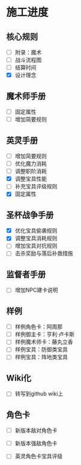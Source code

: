 # 施工进度

## 核心规则

- [ ] 附录：魔术
- [ ] 战斗流程图
- [ ] 结算时间
- [x] 设计理念

## 魔术师手册

- [ ] 固定属性
- [ ] 增加简要规则

## 英灵手册

- [ ] 增加简要规则
- [ ] 优化魔力消耗
- [ ] 调整职阶消耗
- [x] 调整宝具性能
- [ ] 补充宝具评级规则
- [x] 固定属性

## 圣杯战争手册

- [x] 优化宝具偷袭规则
- [x] 调整宝具消耗规则
- [ ] 增加宝具对抗规则
- [ ] 击杀奖励与落后补救措施

## 监督者手册

- [ ] 增加NPC建卡说明

## 样例

- [ ] 样例角色卡：阿周那
- [ ] 样例御主卡：亨利·卢卡斯
- [ ] 样例魔术师卡：藤丸立香
- [ ] 样例宝具：防御类宝具
- [ ] 样例宝具：阵地类宝具

## Wiki化

- [ ] 转写到github wiki上

## 角色卡

- [ ] 新版本敌对角色卡
- [ ] 新版本强敌角色卡
- [ ] 英灵角色卡宝具评级


